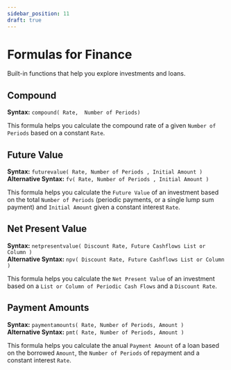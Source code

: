 ```yaml
---
sidebar_position: 11
draft: true
---
```


# Formulas for Finance

Built-in functions that help you explore investments and loans.

## Compound

**Syntax:** `compound( Rate,  Number of Periods)`

This formula helps you calculate the compound rate of a given `Number of Periods` based on a constant `Rate`.

## Future Value

**Syntax:** `futurevalue( Rate, Number of Periods , Initial Amount )` <br />
**Alternative Syntax:** `fv( Rate, Number of Periods , Initial Amount )`

This formula helps you calculate the `Future Value` of an investment based on the total `Number of Periods` (periodic payments, or a single lump sum payment) and `Initial Amount` given a constant interest `Rate`.

## Net Present Value

**Syntax:** `netpresentvalue( Discount Rate, Future Cashflows List or Column )` <br />
**Alternative Syntax:** `npv( Discount Rate, Future Cashflows List or Column )`

This formula helps you calculate the `Net Present Value` of an investment based on a `List or Column of Periodic Cash Flows` and a `Discount Rate`.

## Payment Amounts

**Syntax:** `paymentamounts( Rate, Number of Periods, Amount )` <br />
**Alternative Syntax:** `pmt( Rate, Number of Periods, Amount )`

This formula helps you calculate the anual `Payment Amount` of a loan based on the borrowed `Amount`, the `Number of Periods` of repayment and a constant interest `Rate`.
